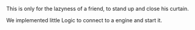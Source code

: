 This is only for the lazyness of a friend, to stand up and close his curtain.

We implemented little Logic to connect to a engine and start it.
